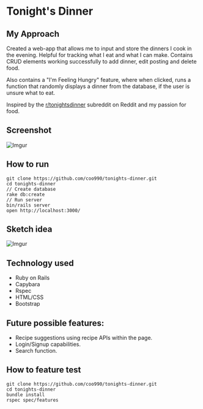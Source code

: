 # Tonight's Dinner

## My Approach
Created a web-app that allows me to input and store the dinners I cook in the evening. Helpful for tracking what I eat and what I can make. Contains CRUD elements working successfully to add dinner, edit posting and delete food. 

Also contains a "I'm Feeling Hungry" feature, where when clicked, runs a function that randomly displays a dinner from the database, if the user is unsure what to eat.

Inspired by the [r/tonightsdinner](https://www.reddit.com/r/tonightsdinner/) subreddit on Reddit and my passion for food.

## Screenshot

![Imgur](https://i.imgur.com/JwwZBqv.png)

## How to run
```
git clone https://github.com/coo990/tonights-dinner.git
cd tonights-dinner
// Create database
rake db:create
// Run server
bin/rails server
open http://localhost:3000/
```

## Sketch idea
![Imgur](https://i.imgur.com/sPqEjEx.jpg)

## Technology used
- Ruby on Rails
- Capybara
- Rspec
- HTML/CSS
- Bootstrap

## Future possible features:
 - Recipe suggestions using recipe APIs within the page.
 - Login/Signup capabilities.
 - Search function.

## How to feature test
```
git clone https://github.com/coo990/tonights-dinner.git
cd tonights-dinner
bundle install
rspec spec/features
```